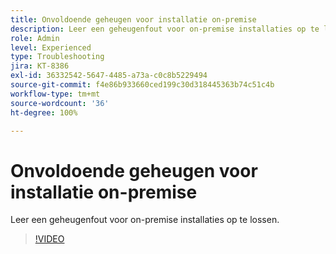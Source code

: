 ```yaml
---
title: Onvoldoende geheugen voor installatie on-premise
description: Leer een geheugenfout voor on-premise installaties op te lossen.
role: Admin
level: Experienced
type: Troubleshooting
jira: KT-8386
exl-id: 36332542-5647-4485-a73a-c0c8b5229494
source-git-commit: f4e86b933660ced199c30d318445363b74c51c4b
workflow-type: tm+mt
source-wordcount: '36'
ht-degree: 100%

---
```


# Onvoldoende geheugen voor installatie on-premise

Leer een geheugenfout voor on-premise installaties op te lossen.

>[!VIDEO](https://video.tv.adobe.com/v/335891?quality=12&learn=on)
